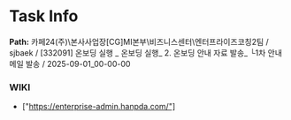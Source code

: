 # Task Info

**Path:** 카페24(주)\본사사업장\[CG]MI본부\비즈니스센터\엔터프라이즈코칭2팀 / sjbaek / [332091] 온보딩 실행 _ 온보딩 실행_ 2. 온보딩 안내 자료 발송_ └1차 안내 메일 발송 / 2025-09-01_00-00-00

### WIKI
- ["https://enterprise-admin.hanpda.com/"]

